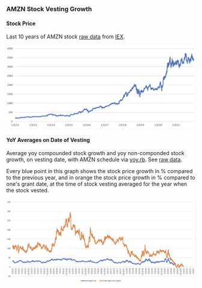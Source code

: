 ### AMZN Stock Vesting Growth

#### Stock Price

Last 10 years of AMZN stock [raw data](data/amzn.csv) from [IEX](https://iexcloud.io/).

![](images/amzn.png)

#### YoY Averages on Date of Vesting

Average yoy compounded stock growth and yoy non-componded stock growth, on vesting date, with AMZN schedule via [yoy.rb](yoy.rb). See [raw data](data/yoy.csv). 

Every blue point in this graph shows the stock price growth in % compared to the previous year, and in orange the stock price growth in % compared to one's grant date, at the time of stock vesting averaged for the year when the stock vested.

![](images/growth.png)
